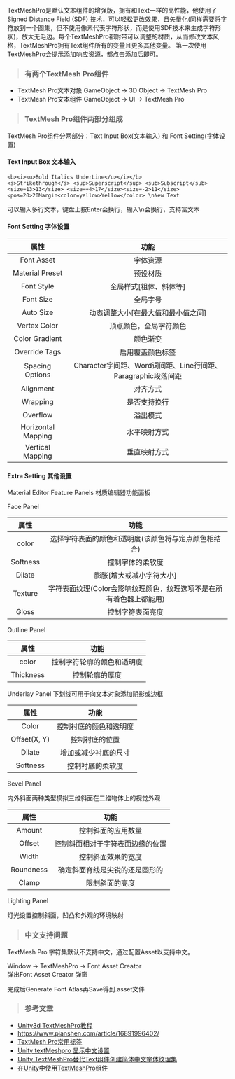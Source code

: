 TextMeshPro是默认文本组件的增强版，拥有和Text一样的高性能，他使用了Signed Distance Field (SDF) 技术，可以轻松更改效果，且矢量化(同样需要将字符放到一个图集，但不使用像素代表字符形状，而是使用SDF技术来生成字符形状)，放大无毛边。每个TextMeshPro都附带可以调整的材质，从而修改文本风格，TextMeshPro拥有Text组件所有的变量且更多其他变量。
第一次使用TextMeshPro会提示添加响应资源，都点击添加后即可。

> ### 有两个TextMesh Pro组件

*  TextMesh Pro文本对象 GameObject -> 3D Object -> TextMesh Pro
*  TextMesh Pro文本组件 GameObject -> UI -> TextMesh Pro

> ### TextMesh Pro组件两部分组成

TextMesh Pro组件分两部分：Text Input Box(文本输入) 和 Font Setting(字体设置)

#### Text Input Box 文本输入

```
<b><i><u>Bold Italics UnderLine</u></i></b>
<s>Strikethrough</s> <sup>Superscript</sup> <sub>Subscript</sub> <size=13>13</size> <size=+4>17</size><size=-2>11</size>
<pos=20>20Margin<color=yellow>Yellow</color> \nNew Text
```

可以输入多行文本，键盘上按Enter会换行，输入\n会换行，支持富文本

#### Font Setting 字体设置

|	属性	|	功能	|
| :---: | :---: |
| Font Asset | 字体资源 |
| Material Preset| 预设材质 |
| Font Style | 全局样式[粗体、斜体等] |
| Font Size | 全局字号 |
| Auto Size | 动态调整大小[在最大值和最小值之间] |
| Vertex Color | 顶点颜色，全局字符颜色 |
| Color Gradient | 颜色渐变 |
| Override Tags |  启用覆盖颜色标签 |
| Spacing Options | Character字间距、Word词间距、Line行间距、Paragraphic段落间距 |
| Alignment | 对齐方式 |
| Wrapping | 是否支持换行 |
| Overflow | 溢出模式 |
| Horizontal Mapping | 水平映射方式 |
| Vertical Mapping | 垂直映射方式 |

#### Extra Setting 其他设置 

Material Editor Feature Panels 材质编辑器功能面板

Face Panel

|	属性	|	功能	|
| :---: | :---: |
| color | 选择字符表面的颜色和透明度(该颜色将与定点颜色相结合) |
| Softness | 控制字体的柔软度 |
| Dilate | 膨胀[增大或减小字符大小] |
| Texture | 字符表面纹理(Color会影响纹理颜色，纹理选项不是在所有着色器上都能用) |
| Gloss | 控制字符表面亮度 |

Outline Panel

|	属性	|	功能	|
| :---: | :---: |
| color | 控制字符轮廓的颜色和透明度 |
| Thickness | 控制轮廓的厚度 |

Underlay Panel 下划线可用于向文本对象添加阴影或边框

|	属性	|	功能	|
| :---: | :---: |
| Color | 控制衬底的颜色和透明度 |
| Offset(X, Y) | 控制衬底的位置 |
| Dilate | 增加或减少衬底的尺寸 |
| Softness | 控制衬底的柔软度 |

Bevel Panel

内外斜面两种类型模拟三维斜面在二维物体上的视觉外观

|	属性	|	功能	|
| :---: | :---: |
| Amount | 控制斜面的应用数量 |
| Offset | 控制斜面相对于字符表面边缘的位置 |
| Width | 控制斜面效果的宽度 |
| Roundness | 确定斜面脊线是尖锐的还是圆形的 |
| Clamp | 限制斜面的高度 |

Lighting Panel 

灯光设置控制斜面，凹凸和外观的环境映射




> ### 中文支持问题

TextMesh Pro 字符集默认不支持中文，通过配置Asset以支持中文。

Window -> TextMeshPro -> Font Asset Creator  
弹出Font Asset Creator 弹窗

完成后Generate Font Atlas再Save得到.asset文件

> ### 参考文章

* [Unity3d TextMeshPro教程](https://blog.csdn.net/elineSea/article/details/88799896)
* https://www.pianshen.com/article/16891996402/
* [TextMesh Pro常用标签](https://www.shuzhiduo.com/A/lk5aQWjm51/)
* [Unity textMeshpro 显示中文设置](https://blog.csdn.net/jk_chen_acmer/article/details/106816562)
* [Unity TextMeshPro替代Text组件创建简体中文字体纹理集](https://www.cnblogs.com/koshio0219/p/11643268.html)
* [在Unity中使用TextMeshPro组件](https://www.ifeelgame.net/tools/在unity中使用textmeshpro组件/)